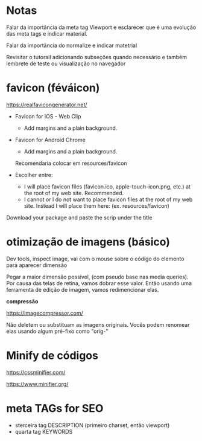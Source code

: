 # Notas

Falar da importância da meta tag Viewport e esclarecer que é uma evolução das meta tags e indicar material.

Falar da importância do normalize e indicar matetrial

Revisitar o tutorail adicionando subseções quando necessário e também lembrete de teste ou visualização no navegador


# favicon (féváicon)

https://realfavicongenerator.net/

- Favicon for iOS - Web Clip
    - Add margins and a plain background.
    
- Favicon for Android Chrome
    - Add margins and a plain background.
    
    Recomendaria colocar em resources/favicon
    
- Escolher entre:
    - I will place favicon files (favicon.ico, apple-touch-icon.png, etc.) at the root of my web site. Recommended.
    - I cannot or I do not want to place favicon files at the root of my web site. Instead I will place them here:
      (ex. resources/favicon)
      
 Download your package and paste the scrip under the title
 
 
 
 # otimização de imagens (básico)
 Dev tools, inspect image, vai com o mouse sobre o código do elemento para aparecer dimensão
 
 
 Pegar a maior dimensão possível, (com pseudo base nas media queries). Por causa das telas de retina, vamos dobrar esse valor.
 Então usando uma ferramenta de edição de imagem, vamos redimencionar elas.
 
 **compressão**
 
 https://imagecompressor.com/
 
 Não deletem ou substituam as imagens originais. Vocês podem renomear elas usando algum pré-fixo como "orig-"
 
 
 # Minify de códigos
 
 https://cssminifier.com/
 
 https://www.minifier.org/
 
 # meta TAGs for SEO
 
   - sterceira tag DESCRIPTION (primeiro charset, então viewport)
   - quarta tag KEYWORDS
